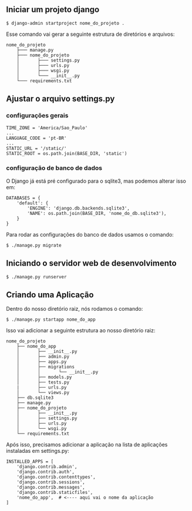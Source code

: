 ## Iniciar um projeto django

    $ django-admin startproject nome_do_projeto .  

Esse comando vai gerar a seguinte estrutura de diretórios e arquivos:  

    nome_do_projeto  
        ├─── manage.py  
        ├─── nome_do_projeto  
        │       ├─── settings.py  
        │       ├─── urls.py  
        │       ├─── wsgi.py  
        │       └─── __init__.py  
        └─── requirements.txt  


## Ajustar o arquivo settings.py  

### configurações gerais

    TIME_ZONE = 'America/Sao_Paulo'  
    ...  
    LANGUAGE_CODE = 'pt-BR'
    ...  
    STATIC_URL = '/static/'  
    STATIC_ROOT = os.path.join(BASE_DIR, 'static')   

### configuração de banco de dados  

O Django já está pré configurado para o sqlite3, mas podemos alterar isso em:

    DATABASES = {  
        'default': {  
            'ENGINE': 'django.db.backends.sqlite3',  
            'NAME': os.path.join(BASE_DIR, 'nome_do_db.sqlite3'),  
        }  
    }  

Para rodar as configurações do banco de dados usamos o comando:

    $ ./manage.py migrate


## Iniciando o servidor web de desenvolvimento 

    $ ./manage.py runserver


## Criando uma Aplicação

Dentro do nosso diretório raiz, nós rodamos o comando:  

    $ ./manage.py startapp nome_do_app  

Isso vai adicionar a seguinte estrutura ao nosso diretório raiz:  

    nome_do_projeto
        ├── nome_do_app
        │       ├── __init__.py
        │       ├── admin.py
        │       ├── apps.py
        │       ├── migrations
        │       │       └── __init__.py
        │       ├── models.py
        │       ├── tests.py
        |       ├── urls.py
        │       └── views.py
        ├── db.sqlite3
        ├── manage.py
        ├── nome_do_projeto
        │       ├── __init__.py
        │       ├── settings.py
        │       ├── urls.py
        │       └── wsgi.py
        └── requirements.txt

Após isso, precisamos adicionar a aplicação na lista de aplicações instaladas em settings.py:

    INSTALLED_APPS = [
        'django.contrib.admin',
        'django.contrib.auth',
        'django.contrib.contenttypes',
        'django.contrib.sessions',
        'django.contrib.messages',
        'django.contrib.staticfiles',
        'nome_do_app',  # <---- aqui vai o nome da aplicação
    ]
